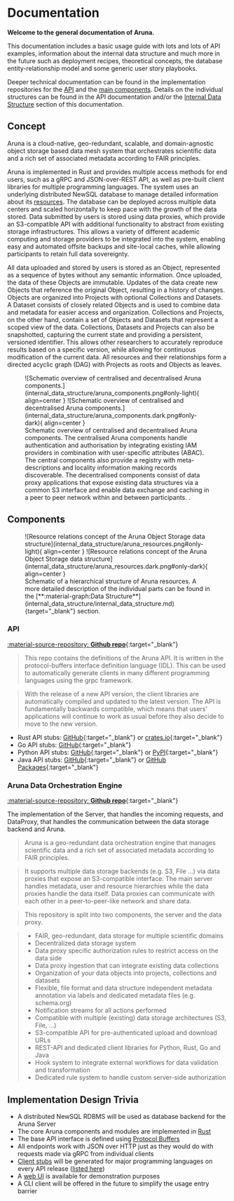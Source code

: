# Documentation

**Welcome to the general documentation of Aruna.**

This documentation includes a basic usage guide with lots and lots of API examples, information about the internal data structure and much more in the future such as deployment recipes, theoretical concepts, the database entity-relationship model and some generic user story playbooks.

Deeper technical documentation can be found in the implementation repositories for the [API](#api) and the [main components](#aruna-data-orchestration-engine).
Details on the individual structures can be found in the API documentation and/or the [Internal Data Structure](internal_data_structure/internal_data_structure.md) section of this documentation.


## Concept

Aruna is a cloud-native, geo-redundant, scalable, and domain-agnostic object storage based data mesh system that orchestrates scientific data and a rich set of associated metadata according to FAIR principles. 

Aruna is implemented in Rust and provides multiple access methods for end users, such as a gRPC and JSON-over-REST API, as well as pre-built client libraries for multiple programming languages. The system uses an underlying distributed NewSQL database to manage detailed information about its [resources](#aruna-resources). The database can be deployed across multiple data centers and scaled horizontally to keep pace with the growth of the data stored. Data submitted by users is stored using data proxies, which provide an S3-compatible API with additional functionality to abstract from existing storage infrastructures. This allows a variety of different academic computing and storage providers to be integrated into the system, enabling easy and automated offsite backups and site-local caches, while allowing participants to retain full data sovereignty.

All data uploaded and stored by users is stored as an Object, represented as a sequence of bytes without any semantic information. Once uploaded, the data of these Objects are immutable. Updates of the data create new Objects that reference the original Object, resulting in a history of changes. Objects are organized into Projects with optional Collections and Datasets. A Dataset consists of closely related Objects and is used to combine data and metadata for easier access and organization. Collections and Projects, on the other hand, contain a set of Objects and Datasets that represent a scoped view of the data. Collections, Datasets and Projects can also be snapshotted, capturing the current state and providing a persistent, versioned identifier. This allows other researchers to accurately reproduce results based on a specific version, while allowing for continuous modification of the current data. All resources and their relationships form a directed acyclic graph (DAG) with Projects as roots and Objects as leaves.

<figure id="aruna-components" markdown>
  ![Schematic overview of centralised and decentralised Aruna components.](internal_data_structure/aruna_components.png#only-light){ align=center }
  ![Schematic overview of centralised and decentralised Aruna components.](internal_data_structure/aruna_components.dark.png#only-dark){ align=center }
  <figcaption>Schematic overview of centralised and decentralised Aruna components. The centralised Aruna components handle authentication and authorisation by integrating existing IAM providers in combination with user-specific attributes (ABAC). The central components also provide a registry with meta-descriptions and locality information making records discoverable. The decentralised components consist of data proxy applications that expose existing data structures via a common S3 interface and enable data exchange and caching in a peer to peer network within and between participants.
.</figcaption>
</figure>


## Components

<figure id="aruna-resources" markdown>
  ![Resource relations concept of the Aruna Object Storage data structure](internal_data_structure/aruna_resources.png#only-light){ align=center }
  ![Resource relations concept of the Aruna Object Storage data structure](internal_data_structure/aruna_resources.dark.png#only-dark){ align=center }
  <figcaption markdown>Schematic of a hierarchical structure of Aruna resources. A more detailed description of the individual parts can be found in the [**:material-graph:Data Structure**](internal_data_structure/internal_data_structure.md){target="_blank"} section.</figcaption>
</figure>

### **API**

[:material-source-repository: **Github repo**](https://github.com/arunaengine/api){:target="_blank"}

> This repo contains the definitions of the Aruna API. It is written in the protocol-buffers interface definition language (IDL). This can be used to automatically generate clients in many different programming languages using the grpc framework.

> With the release of a new API version, the client libraries are automatically compiled and updated to the latest version.
> The API is fundamentally backwards compatible, which means that users' applications will continue to work as usual before they also decide to move to the new version.

* Rust API stubs: [GitHub](https://github.com/arunaengine/rust-api){:target="_blank"} or [crates.io](https://crates.io/crates/aruna-rust-api){:target="_blank"}
* Go API stubs: [GitHub](https://github.com/arunaengine/go-api){:target="_blank"}
* Python API stubs: [GitHub](https://github.com/arunaengine/python-api){:target="_blank"} or [PyPI](https://pypi.org/project/Aruna-Python-API){:target="_blank"}
* Java API stubs: [GitHub](https://github.com/arunaengine/java-api){:target="_blank"} or [GitHub Packages](https://github.com/arunaengine/java-api/packages/){:target="_blank"}


### **Aruna Data Orchestration Engine**

[:material-source-repository: **Github repo**](https://github.com/arunaengine/aruna){:target="_blank"}

The implementation of the Server, that handles the incoming requests, and DataProxy, that handles the communication between the data storage backend and Aruna.

> Aruna is a geo-redundant data orchestration engine that manages scientific data and a rich set of associated metadata according to FAIR principles.

> It supports multiple data storage backends (e.g. S3, File ...) via data proxies that expose an S3-compatible interface. The main server handles metadata, user and resource hierarchies while the data proxies handle the data itself. Data proxies can communicate with each other in a peer-to-peer-like network and share data.

> This repository is split into two components, the server and the data proxy.

> * FAIR, geo-redundant, data storage for multiple scientific domains
> * Decentralized data storage system
> * Data proxy specific authorization rules to restrict access on the data side
> * Data proxy ingestion that can integrate existing data collections
> * Organization of your data objects into projects, collections and datasets
> * Flexible, file format and data structure independent metadata annotation via labels and dedicated metadata files (e.g. schema.org)
> * Notification streams for all actions performed
> * Compatible with multiple (existing) data storage architectures (S3, File, ...)
> * S3-compatible API for pre-authenticated upload and download URLs
> * REST-API and dedicated client libraries for Python, Rust, Go and Java
> * Hook system to integrate external workflows for data validation and transformation
> * Dedicated rule system to handle custom server-side authorization

<!--
### **AOS CLI**

[**Main Aruna CLI repository**](https://github.com/arunaengine/cli){:target="_blank"}

> This is a simple CLI application for the ScienceObjectsDB API. 
> Its currently work in progress and will be developed along with the API. Neither concept nor implementation are final.
-->


## Implementation Design Trivia

- A distributed NewSQL RDBMS will be used as database backend for the Aruna Server
- The core Aruna components and modules are implemented in [Rust](https://www.rust-lang.org/)
- The base API interface is defined using [Protocol Buffers](https://developers.google.com/protocol-buffers)
- All endpoints work with JSON over HTTP just as they would do with requests made via gRPC from individual clients
- [Client stubs](#api) will be generated for major programming languages on every API release ([listed here](#api))
- A [web UI](https://dev.aruna-engine.org) is available for demonstration purposes
- A CLI client will be offered in the future to simplify the usage entry barrier
